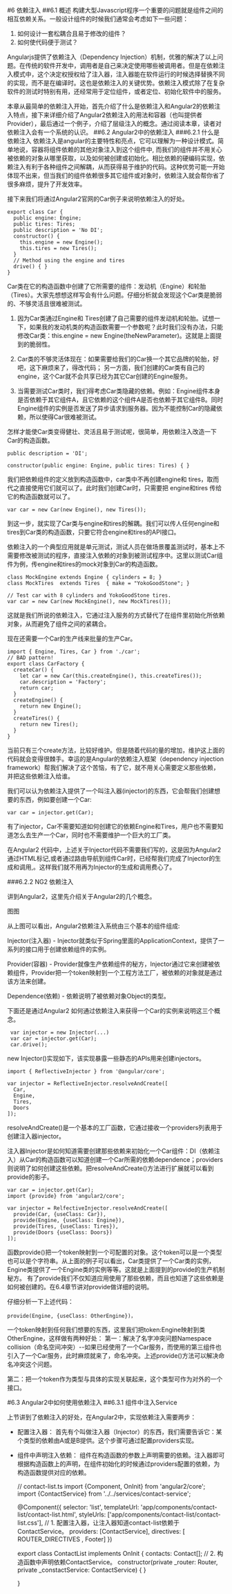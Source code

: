 #6 依赖注入 
##6.1 概述
构建大型Javascript程序一个重要的问题就是组件之间的相互依赖关系。一般设计组件的时候我们通常会考虑如下一些问题：

1. 如何设计一套松耦合且易于修改的组件？
2. 如何使代码便于测试？

Angularjs提供了依赖注入（Dependency Injection）机制，优雅的解决了以上问题。在传统的软件开发中，调用者是自己来决定使用哪些被调用者。但是在依赖注入模式中，这个决定权授权给了注入器，注入器能在软件运行的时候选择替换不同的实现，而不是在编译时。这也是依赖注入的关键优势。依赖注入模式除了在复杂软件的测试时特别有用，还经常用于定位组件，或者定位、初始化软件中的服务。

本章从最简单的依赖注入开始，首先介绍了什么是依赖注入和Angular2的依赖注入特点，接下来详细介绍了Angular2依赖注入的用法和容器（也叫提供者Provider），最后通过一个例子，介绍了层级注入的概念。通过阅读本章，读者对依赖注入会有一个系统的认识。
##6.2 Angular2中的依赖注入
###6.2.1 什么是依赖注入
依赖注入是angular的主要特性和亮点，它可以理解为一种设计模式。简单地说，容器将组件依赖的其他对象注入到这个组件中, 而我们的组件并不用关心被依赖的对象从哪里获取，以及如何被创建或初始化。相比依赖的硬编码实现，依赖注入有利于各种组件之间解耦，从而获得易于维护的代码。这种优势可能一开始体现不出来，但当我们的组件依赖很多其它组件或对象时，依赖注入就会帮你省了很多麻烦，提升了开发效率。

接下来我们将通过Angular2官网的Car例子来说明依赖注入的好处。

    export class Car {
      public engine: Engine;
      public tires: Tires;
      public description = 'No DI';
      constructor() {
    	this.engine = new Engine();
    	this.tires = new Tires();
      }
      // Method using the engine and tires
      drive() { }
    }
Car类在它的构造函数中创建了它所需要的组件：发动机（Engine）和轮胎（Tires）。大家先想想这样写会有什么问题。仔细分析就会发现这个Car类是脆弱的、不够灵活且很难被测试。

1. 因为Car类通过Engine和 Tires创建了自己需要的组件发动机和轮胎。试想一下，如果我的发动机类的构造函数需要一个参数呢？此时我们没有办法，只能修改Car类：this.engine = new Engine(theNewParameter)。这就是上面提到的脆弱性。

2. Car类的不够灵活体现在：如果需要给我们的Car换一个其它品牌的轮胎，好吧，这下麻烦来了，得改代码； 另一方面，我们创建的Car类有自己的engine，这个Car就不会共享已经为其它Car创建的Engine服务。

3. 当需要测试Car类时，我们得考虑Car类隐藏的依赖。例如：Engine组件本身是否依赖于其它组件A，且它依赖的这个组件A是否也依赖于其它组件B。同时Engine组件的实例是否发送了异步请求到服务器。因为不能控制Car的隐藏依赖，所以使得Car很难被测试。

怎样才能使Car类变得健壮、灵活且易于测试呢，很简单，用依赖注入改造一下Car的构造函数。

    public description = 'DI';
    
    constructor(public engine: Engine, public tires: Tires) { }

我们把依赖组件的定义放到构造函数中，car类中不再创建engine和 tires，取而代之直接使用它们就可以了。此时我们创建Car时，只需要把 engine和tires 传给它的构造函数就可以了。

    var car = new Car(new Engine(), new Tires());

 到这一步，就实现了Car类与engine和tires的解耦。我们可以传人任何engine和tires到Car类的构造函数，只要它符合engine和tires的API接口。

依赖注入的一个典型应用就是单元测试，测试人员在做场景覆盖测试时，基本上不需要修改被测试的程序，直接注入依赖的对象到被测试程序中。这里以测试Car组件为例，传engine和tires的mock对象到Car的构造函数。

    class MockEngine extends Engine { cylinders = 8; }
    class MockTires  extends Tires  { make = "YokoGoodStone"; }
    
    // Test car with 8 cylinders and YokoGoodStone tires.
    var car = new Car(new MockEngine(), new MockTires());

这就是我们所说的依赖注入，它通过注入服务的方式替代了在组件里初始化所依赖对象，从而避免了组件之间的紧耦合。

现在还需要一个Car的生产线来批量的生产Car。

    import { Engine, Tires, Car } from './car';
    // BAD pattern!
    export class CarFactory {
      createCar() {
    	let car = new Car(this.createEngine(), this.createTires());
    	car.description = 'Factory';
    	return car;
      }
      createEngine() {
    	return new Engine();
      }
      createTires() {
    	return new Tires();
      }
    }

当前只有三个create方法，比较好维护。但是随着代码的量的增加，维护这上面的代码就会变得很棘手。幸运的是Angular的依赖注入框架（dependency injection framework）帮我们解决了这个苦恼，有了它，就不用关心需要定义那些依赖，并把这些依赖注入给谁。

我们可以认为依赖注入提供了一个叫注入器(injector)的东西，它会帮我们创建想要的东西，例如要创建一个Car:
    
    var car = injector.get(Car);

有了injector，Car不需要知道如何创建它的依赖Engine和Tires，用户也不需要知道怎么去生产一个Car，同时也不需要维护一个巨大的工厂类。

在Angular2 代码中，上述关于Injector代码不需要我们写的，这是因为Angular2通过HTML标记<Car></Car>,或者通过路由导航到组件Car时，已经帮我们完成了Injector的生成和调用,。这样我们就不用再为Injector的生成和调用费心了。

###6.2.2 NG2 依赖注入

讲到Angular2，这里先介绍关于Angular2的几个概念。

图图


从上图可以看出，Angular2依赖注入系统由三个基本的组件组成:

Injector(注入器) - Injector就类似于Spring里面的ApplicationContext，提供了一系列的接口用于创建依赖组件的实例。

Provider(容器) - Provider就像生产依赖组件的秘方，Injector通过它来创建被依赖组件，Provider把一个token映射到一个工程方法工厂，被依赖的对象就是通过该方法来创建。

Dependence(依赖) - 依赖说明了被依赖对象Object的类型。

下面还是通过Angular2 如何通过依赖注入来获得一个Car的实例来说明这三个概念。

     var injector = new Injector(...)
     var car = injector.get(Car);
     car.drive();

new Injector()实现如下，该实现暴露一些静态的APIs用来创建injectors。
    
    import { ReflectiveInjector } from '@angular/core';
    
    var injector = ReflectiveInjector.resolveAndCreate([
      Car,
      Engine,
      Tires,
      Doors
    ]);
          
 resolveAndCreate()是一个基本的工厂函数，它通过接收一个providers列表用于创建注入器injector。

注入器Injector是如何知道需要创建那些依赖来初始化一个Car组件：DI（依赖注入）从Car的构造函数可以知道创建一个Car所需的依赖dependence；providers则说明了如何创建这些依赖。把resolveAndCreate()方法进行扩展就可以看到provide的影子。

    var car = injector.get(Car);
    import {provide} from 'angular2/core';
    
    var injector = RelfectiveInjector.resolveAndCreate([
      provide(Car, {useClass: Car}),
      provide(Engine, {useClass: Engine}),
      provide(Tires, {useClass: Tires}),
      provide(Doors {useClass: Doors})
    ]);


函数provide()把一个token映射到一个可配置的对象。这个token可以是一个类型也可以是个字符串。从上面的例子可以看出，Car类提供了一个Car类的实例，Engine类提供了一个Engine类的实例等等。这就是上面提到的provide的生产机制秘方。
有了provide我们不仅知道应用使用了那些依赖，而且也知道了这些依赖是如何被创建的。在6.4章节讲对provide做详细的说明。

仔细分析一下上述代码：

`provide(Engine, {useClass: OtherEngine})，` 

一个token映射到任何我们想要的东西，这里我们把token:Engine映射到类OtherEngine，这样做有两种好处：
第一：解决了名字冲突问题Namespace collision（命名空间冲突）--如果已经使用了一个Car服务，而使用的第三组件也引入了一个Car服务，此时麻烦就来了，命名冲突。上述provide()方法可以解决命名冲突这个问题。

第二：把一个token作为类型与具体的实现关联起来，这个类型可作为对外的一个接口。

#6.3 Angular2中如何使用依赖注入
##6.3.1 组件中注入Service

上节讲到了依赖注入的好处，在Angular2中，实现依赖注入需要两步：
- 配置注入器：
  首先有个叫做注入器（Injector）的东西，我们需要告诉它：某个类型的依赖由A或是B提供。这个步骤可通过配置providers实现。
- 组件中声明注入依赖：
  组件在构造函数的参数上声明需要的依赖。注入器即可根据构造函数上的声明，在组件初始化的时候通过providers配置的依赖，为构造函数提供对应的依赖。


    // contact-list.ts
    import {Component, OnInit} from 'angular2/core';
    import {ContactService} from '../../services/contact-service';

    @Component({
      selector: 'list',
      templateUrl: 'app/components/contact-list/contact-list.html',
      styleUrls: ['app/components/contact-list/contact-list.css'],
      // 1. 配置注入器，让注入器知道contact-list依赖于ContactService。
      providers: [ContactService], 
      directives: [ ROUTER_DIRECTIVES , Footer]
    })

    export class ContactList implements OnInit {
      contacts: Contact[];
      // 2. 构造函数中声明依赖ContactService。
      constructor(private _router: Router, private _constactService: ContactService) { }
    
    }
